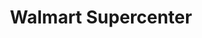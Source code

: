---
title: "Walmart Supercenter"
url: /raleigh/walmart-supercenter-fayetteville-road/
shop: supermarket
---